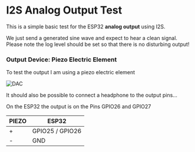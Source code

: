 # I2S Analog Output Test

This is a simple basic test for the ESP32 __analog output__ using I2S.

We just send a generated sine wave and expect to hear a clean signal.
Please note the log level should be set so that there is no disturbing output!

 
### Output Device: Piezo Electric Element

To test the output I am using a piezo electric element

![DAC](https://pschatzmann.github.io/arduino-audio-tools/resources/piezo.jpeg)

It should also be possible to connect a headphone to the output pins...


On the ESP32 the output is on the Pins GPIO26 and GPIO27

| PIEZO     |  ESP32
| --------| ---------------
| +       |  GPIO25 / GPIO26
| -       |  GND


